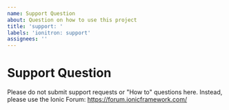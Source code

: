 ```yaml
---
name: Support Question
about: Question on how to use this project
title: 'support: '
labels: 'ionitron: support'
assignees: ''
---
```


# Support Question

Please do not submit support requests or "How to" questions here. Instead, please use the Ionic Forum: https://forum.ionicframework.com/
